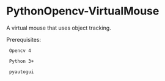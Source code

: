 # PythonOpencv-VirtualMouse
A virtual mouse that uses object tracking.


Prerequisites:


     Opencv 4
     
     Python 3+
     
     pyautogui
